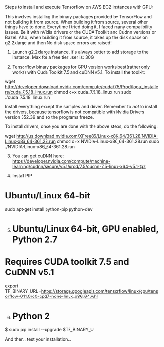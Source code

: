 Steps to install and execute Tensorflow on AWS EC2 instances with GPU:

This involves installing the binary packages provided by TensorFlow and not building it from source.
When building it from source, several other things have to done. Everytime I tried doing it, I 
faced many compatibility issues. Be it with nVidia drivers or the CUDA Toolkit and Cudnn versions or Bazel.
Also, when building it from source, it takes up the disk space on g2.2xlarge and then No disk space errors are raised! 

1. Launch g2.2xlarge instance. It's always better to add storage to the instance. Max for a free tier user is: 30G

2. Tensorflow binary packages for GPU version works best(rather only works) with Cuda Toolkit 7.5 and cuDNN v5.1. To install the toolkit:

wget http://developer.download.nvidia.com/compute/cuda/7.5/Prod/local_installers/cuda_7.5.18_linux.run
chmod o+x cuda_7.5.18_linux.run
sudo ./cuda_7.5.18_linux.run

Install everything except the samples and driver. Remember to *not* to install the drivers, because tensorflow is not compatible with Nvidia Drivers version 352.39 and so the programs freeze.

To install drivers, once you are done with the above steps, do the following:

wget http://us.download.nvidia.com/XFree86/Linux-x86_64/361.28/NVIDIA-Linux-x86_64-361.28.run
chmod o+x NVIDIA-Linux-x86_64-361.28.run
sudo ./NVIDIA-Linux-x86_64-361.28.run

3. You can get cuDNN here: https://developer.nvidia.com/compute/machine-learning/cudnn/secure/v5.1/prod/7.5/cudnn-7.5-linux-x64-v5.1-tgz

4. Install PIP 
# Ubuntu/Linux 64-bit
sudo apt-get install python-pip python-dev

5. # Ubuntu/Linux 64-bit, GPU enabled, Python 2.7
# Requires CUDA toolkit 7.5 and CuDNN v5.1
export TF_BINARY_URL=https://storage.googleapis.com/tensorflow/linux/gpu/tensorflow-0.11.0rc0-cp27-none-linux_x86_64.whl

6. # Python 2
$ sudo pip install --upgrade $TF_BINARY_U

And then.. test your installation...





